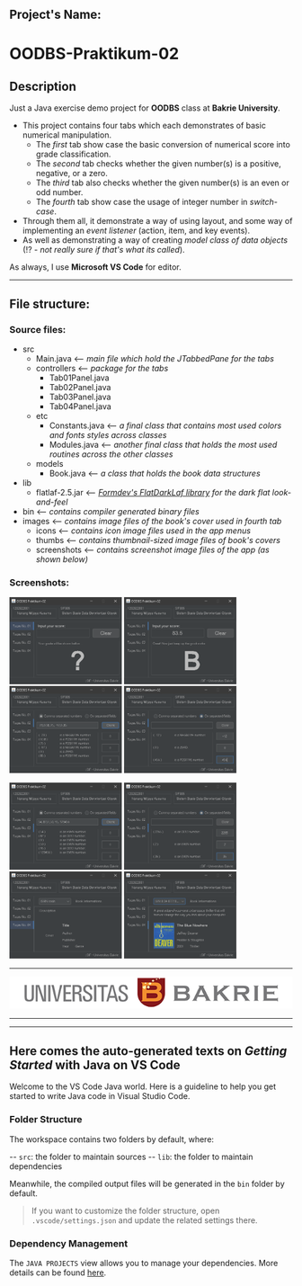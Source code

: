 ## **Project's Name:**
# OODBS-Praktikum-02

## **Description**
Just a Java exercise demo project for **OODBS** class at **Bakrie University**.

- This project contains four tabs which each demonstrates of basic numerical manipulation.
    - The *first* tab show case the basic conversion of numerical score into grade classification.
    - The *second* tab checks whether the given number(s) is a positive, negative, or a zero.
    - The *third* tab also checks whether the given number(s) is an even or odd number.
    - The *fourth* tab show case the usage of integer number in *switch-case*.
- Through them all, it demonstrate a way of using layout, and some way of implementing an *event listener* (action, item, and key events).
- As well as demonstrating a way of creating *model class of data objects* (!? - *not really sure if that's what its called*).

As always, I use **Microsoft VS Code** for editor.

---
## **File structure:**
### Source files:
  - src
    - Main.java         <-- *main file which hold the JTabbedPane for the tabs*
    - controllers       <-- *package for the tabs*
      - Tab01Panel.java
      - Tab02Panel.java
      - Tab03Panel.java
      - Tab04Panel.java
    - etc
      - Constants.java  <-- *a final class that contains most used colors and fonts styles across classes*
      - Modules.java    <-- *another final class that holds the most used routines across the other classes*
    - models
      - Book.java <-- *a class that holds the book data structures*
  - lib
      - flatlaf-2.5.jar      <-- [*Formdev's FlatDarkLaf library*](https://www.formdev.com/flatlaf/#download) *for the dark flat look-and-feel*
  - bin                 <-- *contains compiler generated binary files*
  - images              <-- *contains image files of the book's cover used in fourth tab*
    - icons             <-- *contains icon image files used in the app menus*
    - thumbs            <-- *contains thumbnail-sized image files of book's covers*
    - screenshots        <-- *contains screenshot image files of the app (as shown below)*

### **Screenshots:**
<p float="left">
    <img src="images/screenshots/tab-01a.png" width="200">
    <img src="images/screenshots/tab-01b.png" width="200">
    <img src="images/screenshots/tab-02a.png" width="200">
    <img src="images/screenshots/tab-02b.png" width="200">
</p>
<p float="left">
    <img src="images/screenshots/tab-03a.png" width="200">
    <img src="images/screenshots/tab-03b.png" width="200">
    <img src="images/screenshots/tab-04a.png" width="200">
    <img src="images/screenshots/tab-04b.png" width="200">
</p>

---

![UB banner](https://github.com/nw-kusuma/Mobile-Programming-Class/blob/main/mp_class_flutterdemo/assets/images/Logo_UB_Tengah.png)

---
---

## **Here comes the auto-generated texts on _Getting Started_ with Java on VS Code**

Welcome to the VS Code Java world. Here is a guideline to help you get started to write Java code in Visual Studio Code.

### Folder Structure

The workspace contains two folders by default, where:

-- `src`: the folder to maintain sources
-- `lib`: the folder to maintain dependencies

Meanwhile, the compiled output files will be generated in the `bin` folder by default.

> If you want to customize the folder structure, open `.vscode/settings.json` and update the related settings there.

### Dependency Management

The `JAVA PROJECTS` view allows you to manage your dependencies. More details can be found [here](https://github.com/microsoft/vscode-java-dependency#manage-dependencies).

